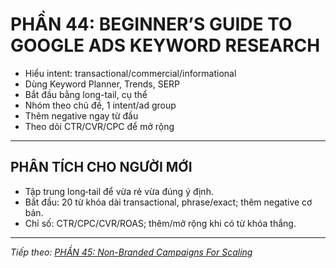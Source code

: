 # PHẦN 44: BEGINNER’S GUIDE TO GOOGLE ADS KEYWORD RESEARCH

- Hiểu intent: transactional/commercial/informational  
- Dùng Keyword Planner, Trends, SERP  
- Bắt đầu bằng long-tail, cụ thể  
- Nhóm theo chủ đề, 1 intent/ad group  
- Thêm negative ngay từ đầu  
- Theo dõi CTR/CVR/CPC để mở rộng

---

## PHÂN TÍCH CHO NGƯỜI MỚI
- Tập trung long‑tail để vừa rẻ vừa đúng ý định.
- Bắt đầu: 20 từ khóa dài transactional, phrase/exact; thêm negative cơ bản.
- Chỉ số: CTR/CPC/CVR/ROAS; thêm/mở rộng khi có từ khóa thắng.

---

*Tiếp theo: [PHẦN 45: Non-Branded Campaigns For Scaling](../46_Part_45_Non_Brand_Scaling.md)*
